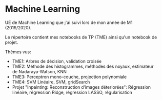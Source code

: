 # Machine Learning

UE de Machine Learning que j'ai suivi lors de mon année de M1 (2019/2020).

Le répertoire contient mes notebooks de TP (TME) ainsi qu'un notebook de projet.

Thèmes vus:
- TME1: Arbres de décision, validation croisée
- TME2: Méthode des histogrammes, méthodes des noyaux, estimateur de Nadaraya-Watson, KNN
- TME3: Perceptron mono-couche, projection polynomiale
- TME4: SVM Linéaire, SVM, gridSearch
- Projet "Inpainting: Reconstruction d'images déteriorées": Régression linéaire, régression Ridge, régression LASSO, régularisation
